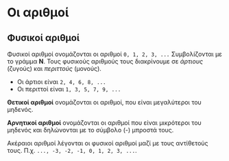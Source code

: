 # Οι αριθµοί

## Φυσικοί αριθµοί

Φυσικοί αριθµοί ονοµάζονται οι αριθµοί `0, 1, 2, 3, ...` Συµβολίζονται µε το γράµµα **Ν**.
Τους φυσικούς αριθµούς τους διακρίνουµε σε *άρτιους* (ζυγούς) και *περιττούς* (µονούς).

- Οι άρτιοι είναι `2, 4, 6, 8, ...`
- Οι περιττοί είναι `1, 3, 5, 7, 9, ...`

**Θετικοί αριθµοί** ονοµάζονται οι αριθµοί, που είναι µεγαλύτεροι του µηδενός.

**Αρνητικοί αριθµοί** ονοµάζονται οι αριθµοί που είναι µικρότεροι του µηδενός και δηλώνονται µε το σύµβολο (-) µπροστά τους.

Ακέραιοι αριθµοί λέγονται οι φυσικοί αριθµοί µαζί µε τους αντίθετούς τους. Π.χ. `..., -3, -2, -1, 0, 1, 2, 3, ...`.
